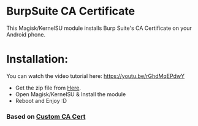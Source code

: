 # BurpSuite CA Certificate

This Magisk/KernelSU module installs Burp Suite's CA Certificate on your Android phone.

# Installation:

You can watch the video tutorial here: https://youtu.be/rGhdMqEPdwY

- Get the zip file from [Here](https://github.com/nimafanniasl/BurpSuiteCaCert/releases/latest).
- Open Magisk/KernelSU & Install the module
- Reboot and Enjoy :D

### Based on [Custom CA Cert](https://github.com/WindSpiritSR/CustomCACert)
